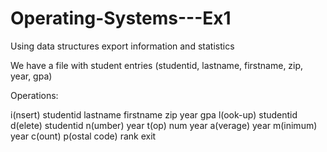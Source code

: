 # Operating-Systems---Ex1
Using data structures export information and statistics


We have a file with student entries (studentid, lastname, firstname, zip, year, gpa)

Operations:

i(nsert) studentid lastname firstname zip year gpa
l(ook-up) studentid
d(elete) studentid
n(umber) year
t(op) num year
a(verage) year
m(inimum) year
c(ount)
p(ostal code) rank
exit

